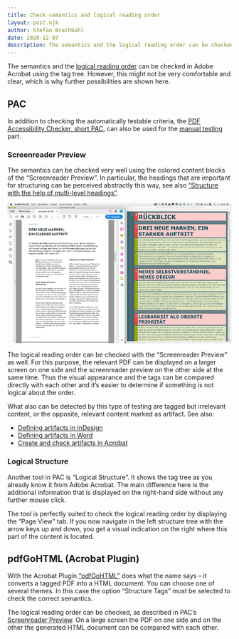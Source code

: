```yaml
---
title: Check semantics and logical reading order
layout: post.njk
author: Stefan Brechbühl
date: 2020-12-07
description: The semantics and the logical reading order can be checked in Adobe Acrobat using the tag tree. However, this might not be very comfortable and clear, which is why further possibilities are shown here.
---
```


The semantics and the [logical reading order](/glossary/#logical-reading-order) can be checked in Adobe Acrobat using the tag tree. However, this might not be very comfortable and clear, which is why further possibilities are shown here.

## PAC

In addition to checking the automatically testable criteria, the [PDF Accessibility Checker, short PAC,](/glossary/#pac) can also be used for the [manual testing](/glossary/#manual-testing) part.

### Screenreader Preview

The semantics can be checked very well using the colored content blocks of the “Screenreader Preview”. In particular, the headings that are important for structuring can be perceived abstractly this way, see also [“Structure with the help of multi-level headings”](/basics/general/structure-with-the-help-of-multi-level-headings/).

![Screenshot: On the left side the PDF is opened in Acrobat. On the right the same PDF is in the screenreader preview of PAC.](src/assets/img/acrobat_and_pac-screenreader-preview.png)

The logical reading order can be checked with the “Screenreader Preview” as well. For this purpose, the relevant PDF can be displayed on a larger screen on one side and the screenreader preview on the other side at the same time. Thus the visual appearance and the tags can be compared directly with each other and it’s easier to determine if something is not logical about the order.

What also can be detected by this type of testing are tagged but irrelevant content, or the opposite, relevant content marked as artifact. See also:

- [Defining artifacts in InDesign](/basics/indesign/defining-artifacts-in-indesign/)
- [Defining artifacts in Word](/basics/word/defining-artifacts-in-word/)
- [Create and check artifacts in Acrobat](/basics/acrobat/create-and-check-artifacts-in-acrobat/)

### Logical Structure

Another tool in PAC is “Logical Structure”. It shows the tag tree as you already know it from Adobe Acrobat. The main difference here is the additional information that is displayed on the right-hand side without any further mouse click.

The tool is perfectly suited to check the logical reading order by displaying the “Page View” tab. If you now navigate in the left structure tree with the arrow keys up and down, you get a visual indication on the right where this part of the content is located.

## pdfGoHTML (Acrobat Plugin)

With the Acrobat Plugin [“pdfGoHTML”](https://www.callassoftware.com/en/products/pdfgohtml) does what the name says – it converts a tagged PDF into a HTML document. You can choose one of several themes. In this case the option “Structure Tags” must be selected to check the correct semantics.

The logical reading order can be checked, as described in PAC’s [Screenreader Preview](#screenreader-preview). On a large screen the PDF on one side and on the other the generated HTML document can be compared with each other.
